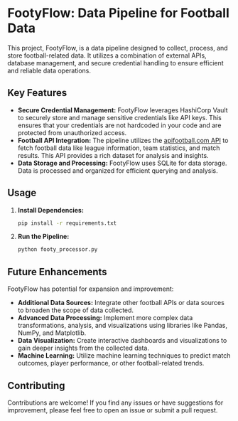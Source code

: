 # FootyFlow: Data Pipeline for Football Data

This project, FootyFlow, is a data pipeline designed to collect, process, and store football-related data. It utilizes a combination of external APIs, database management, and secure credential handling to ensure efficient and reliable data operations.

## Key Features

- **Secure Credential Management:** FootyFlow leverages HashiCorp Vault to securely store and manage sensitive credentials like API keys. This ensures that your credentials are not hardcoded in your code and are protected from unauthorized access.
- **Football API Integration:** The pipeline utilizes the [apifootball.com API](https://apifootball.com/documentation/) to fetch football data like league information, team statistics, and match results. This API provides a rich dataset for analysis and insights.
- **Data Storage and Processing:**  FootyFlow uses SQLite for data storage. Data is processed and organized for efficient querying and analysis.

## Usage

1. **Install Dependencies:**
   ```bash
   pip install -r requirements.txt
   ```

2. **Run the Pipeline:**
   ```bash
   python footy_processor.py
   ```

## Future Enhancements

FootyFlow has potential for expansion and improvement:

- **Additional Data Sources:** Integrate other football APIs or data sources to broaden the scope of data collected.
- **Advanced Data Processing:** Implement more complex data transformations, analysis, and visualizations using libraries like Pandas, NumPy, and Matplotlib.
- **Data Visualization:** Create interactive dashboards and visualizations to gain deeper insights from the collected data.
- **Machine Learning:** Utilize machine learning techniques to predict match outcomes, player performance, or other football-related trends.

## Contributing

Contributions are welcome! If you find any issues or have suggestions for improvement, please feel free to open an issue or submit a pull request.
